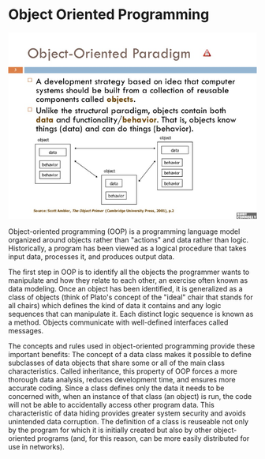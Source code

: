 # Object Oriented Programming

![Object Oriented Programming](images/OOP.jpg)

Object-oriented programming (OOP) is a programming language model organized around objects rather than "actions" and data rather than logic. Historically, a program has been viewed as a logical procedure that takes input data, processes it, and produces output data.


The first step in OOP is to identify all the objects the programmer wants to manipulate and how they relate to each other, an exercise often known as data modeling. Once an object has been identified, it is generalized as a class of objects (think of Plato's concept of the "ideal" chair that stands for all chairs) which defines the kind of data it contains and any logic sequences that can manipulate it. Each distinct logic sequence is known as a method. Objects communicate with well-defined interfaces called messages.


The concepts and rules used in object-oriented programming provide these important benefits:
The concept of a data class makes it possible to define subclasses of data objects that share some or all of the main class characteristics. Called inheritance, this property of OOP forces a more thorough data analysis, reduces development time, and ensures more accurate coding. Since a class defines only the data it needs to be concerned with, when an instance of that class (an object) is run, the code will not be able to accidentally access other program data. This characteristic of data hiding provides greater system security and avoids unintended data corruption. The definition of a class is reuseable not only by the program for which it is initially created but also by other object-oriented programs (and, for this reason, can be more easily distributed for use in networks).